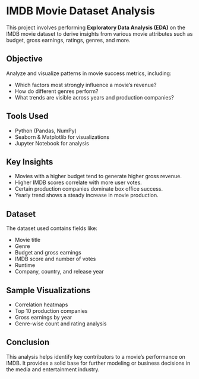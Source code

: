 #  IMDB Movie Dataset Analysis

This project involves performing **Exploratory Data Analysis (EDA)** on the IMDB movie dataset to derive insights from various movie attributes such as budget, gross earnings, ratings, genres, and more.

##  Objective

Analyze and visualize patterns in movie success metrics, including:
- Which factors most strongly influence a movie’s revenue?
- How do different genres perform?
- What trends are visible across years and production companies?

##  Tools Used
- Python (Pandas, NumPy)
- Seaborn & Matplotlib for visualizations
- Jupyter Notebook for analysis

##  Key Insights
- Movies with a higher budget tend to generate higher gross revenue.
- Higher IMDB scores correlate with more user votes.
- Certain production companies dominate box office success.
- Yearly trend shows a steady increase in movie production.

##  Dataset

The dataset used contains fields like:
- Movie title
- Genre
- Budget and gross earnings
- IMDB score and number of votes
- Runtime
- Company, country, and release year

##  Sample Visualizations

- Correlation heatmaps
- Top 10 production companies
- Gross earnings by year
- Genre-wise count and rating analysis

##  Conclusion

This analysis helps identify key contributors to a movie’s performance on IMDB. It provides a solid base for further modeling or business decisions in the media and entertainment industry.

